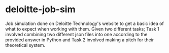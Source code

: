 # deloitte-job-sim

Job simulation done on Deloitte Technology's website to get a basic idea of what to expect when working with them. Given two different tasks; Task 1 involved combining two different json files into one according to the provided answer in Python and Task 2 involved making a pitch for their theoretical system.
